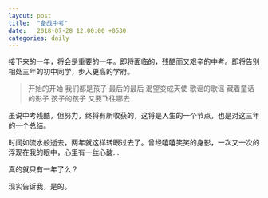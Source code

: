 ```yaml
---
layout: post
title:  "备战中考"
date:   2018-07-28 12:00:00 +0530
categories: daily
---
```

接下来的一年，将会是重要的一年。即将面临的，残酷而又艰辛的中考。即将告别相处三年的初中同学，步入更高的学府。

> 开始的开始 我们都是孩子
> 最后的最后 渴望变成天使
> 歌谣的歌谣 藏着童话的影子
> 孩子的孩子 又要飞往哪去

虽说中考残酷，但努力，终将有所收获的，这将是人生的一个节点，也是对这三年的一个总结。

时间如流水般逝去，两年就这样转眼过去了。曾经嘻嘻笑笑的身影，一次又一次的浮现在我的眼中，心里有一丝心酸...

真的就只有一年了么？

现实告诉我，是的。


